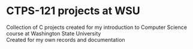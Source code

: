# CTPS-121 projects at WSU
Collection of C projects created for my introduction to Computer Science course at Washington State University \
Created for my own records and documentation